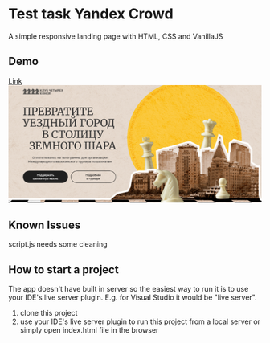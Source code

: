 # Test task Yandex Crowd

A simple responsive landing page with HTML, CSS and VanillaJS

## Demo
<a href="https://virab-maestro.github.io/chess-tournament/">Link</a>
<img src="./img/crowd-demo.png" width="1000">

## Known Issues
script.js needs some cleaning

## How to start a project
The app doesn't have built in server so the easiest way to run it is to use your IDE's live server plugin. E.g. for Visual Studio it would be "live server".

1. clone this project
2. use your IDE's live server plugin to run this project from a local server or simply open index.html file in the browser